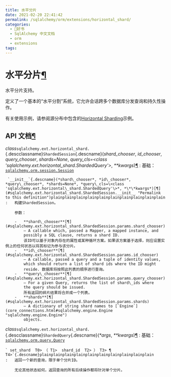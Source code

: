 ```yaml
---
title: 水平分片
date: 2021-02-20 22:41:42
permalink: /sqlalchemy/orm/extensions/horizontal_shard/
categories:
  - 📖好书
  - SqlAlchemy 中文文档
  - orm
  - extensions
tags:
---
```

水平分片[¶](#module-sqlalchemy.ext.horizontal_shard "Permalink to this headline")
=================================================================================

水平分片支持。

定义了一个基本的“水平分割”系统，它允许会话跨多个数据库分发查询和持久性操作。

有关使用示例，请参阅源分布中包含的[Horizontal
Sharding](examples.html#examples-sharding)示例。

API 文档[¶](#api-documentation "Permalink to this headline")
-----------------------------------------------------------

 *class*`sqlalchemy.ext.horizontal_shard.`{.descclassname}`ShardedSession`{.descname}(*shard\_chooser*, *id\_chooser*, *query\_chooser*, *shards=None*, *query\_cls=\<class 'sqlalchemy.ext.horizontal\_shard.ShardedQuery'\>*, *\*\*kwargs*)[¶](#sqlalchemy.ext.horizontal_shard.ShardedSession "Permalink to this definition")
:   基础：[`sqlalchemy.orm.session.Session`](session_api.html#sqlalchemy.orm.session.Session "sqlalchemy.orm.session.Session")

     `__init__`{.descname}(*shard\_chooser*, *id\_chooser*, *query\_chooser*, *shards=None*, *query\_cls=\<class 'sqlalchemy.ext.horizontal\_shard.ShardedQuery'\>*, *\*\*kwargs*)[¶](#sqlalchemy.ext.horizontal_shard.ShardedSession.__init__ "Permalink to this definition")plainplainplainplainplainplainplainplainplainplain
    :   构建ShardedSession。

        参数：

        -   **shard\_chooser**[¶](#sqlalchemy.ext.horizontal_shard.ShardedSession.params.shard_chooser)
            – A callable which, passed a Mapper, a mapped instance, and
            possibly a SQL clause, returns a shard ID.
            该ID可以基于对象内存在的属性或某种循环方案。如果该方案基于选择，则应设置实例上的任何状态以将其标记为参与该分片。
        -   **id\_chooser**[¶](#sqlalchemy.ext.horizontal_shard.ShardedSession.params.id_chooser)
            – A callable, passed a query and a tuple of identity values,
            which should return a list of shard ids where the ID might
            reside. 数据库将按照此列表的顺序进行查询。
        -   **query\_chooser**[¶](#sqlalchemy.ext.horizontal_shard.ShardedSession.params.query_chooser)
            – For a given Query, returns the list of shard\_ids where
            the query should be issued.
            所有返回的碎片结果将合并成一个列表。
        -   **shards**[¶](#sqlalchemy.ext.horizontal_shard.ShardedSession.params.shards)
            – A dictionary of string shard names to [`Engine`](core_connections.html#sqlalchemy.engine.Engine "sqlalchemy.engine.Engine")
            objects.

 *class*`sqlalchemy.ext.horizontal_shard.`{.descclassname}`ShardedQuery`{.descname}(*\*args*, *\*\*kwargs*)[¶](#sqlalchemy.ext.horizontal_shard.ShardedQuery "Permalink to this definition")
:   基础：[`sqlalchemy.orm.query.Query`](query.html#sqlalchemy.orm.query.Query "sqlalchemy.orm.query.Query")

    ` set_shard  T0> （ T1>  shard_id  T2> ） T3> ¶ T4>`{.descname}plainplainplainplainplainplainplainplainplainplain
    :   返回一个新的查询，限于单个分片ID。

        无论其他状态如何，返回查询的所有后续操作都将针对单个分片。



